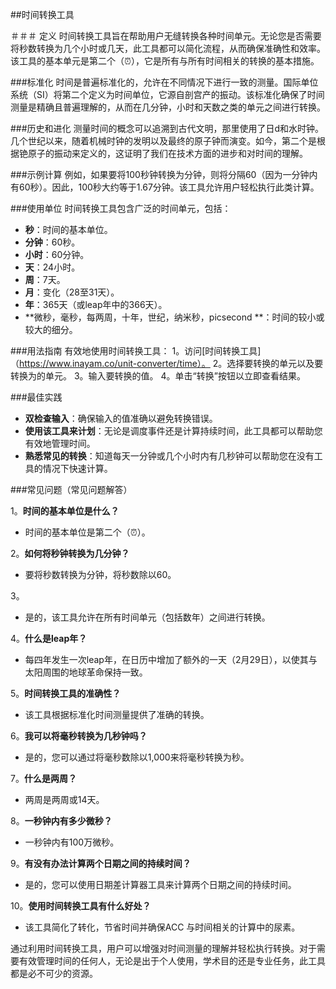 ##时间转换工具

＃＃＃ 定义
时间转换工具旨在帮助用户无缝转换各种时间单元。无论您是否需要将秒数转换为几个小时或几天，此工具都可以简化流程，从而确保准确性和效率。该工具的基本单元是第二个（⏰），它是所有与所有时间相关的转换的基本措施。

###标准化
时间是普遍标准化的，允许在不同情况下进行一致的测量。国际单位系统（SI）将第二个定义为时间单位，它源自剖宫产的振动。该标准化确保了时间测量是精确且普遍理解的，从而在几分钟，小时和天数之类的单元之间进行转换。

###历史和进化
测量时间的概念可以追溯到古代文明，那里使用了日d和水时钟。几个世纪以来，随着机械时钟的发明以及最终的原子钟而演变。如今，第二个是根据铯原子的振动来定义的，这证明了我们在技术方面的进步和对时间的理解。

###示例计算
例如，如果要将100秒钟转换为分钟，则将分隔60（因为一分钟内有60秒）。因此，100秒大约等于1.67分钟。该工具允许用户轻松执行此类计算。

###使用单位
时间转换工具包含广泛的时间单元，包括：
-  **秒**：时间的基本单位。
-  **分钟**：60秒。
-  **小时**：60分钟。
-  **天**：24小时。
-  **周**：7天。
-  **月**：变化（28至31天）。
-  **年**：365天（或leap年中的366天）。
-  **微秒，毫秒，每两周，十年，世纪，纳米秒，picsecond **：时间的较小或较大的细分。

###用法指南
有效地使用时间转换工具：
1。访问[时间转换工具]（https://www.inayam.co/unit-converter/time）。
2。选择要转换的单元以及要转换为的单元。
3。输入要转换的值。
4。单击“转换”按钮以立即查看结果。

###最佳实践
-  **双检查输入**：确保输入的值准确以避免转换错误。
-  **使用该工具来计划**：无论是调度事件还是计算持续时间，此工具都可以帮助您有效地管理时间。
-  **熟悉常见的转换**：知道每天一分钟或几个小时内有几秒钟可以帮助您在没有工具的情况下快速计算。

###常见问题（常见问题解答）

1。**时间的基本单位是什么？**
- 时间的基本单位是第二个（⏰）。

2。**如何将秒钟转换为几分钟？**
- 要将秒数转换为分钟，将秒数除以60。

3。
- 是的，该工具允许在所有时间单元（包括数年）之间进行转换。

4。**什么是leap年？**
- 每四年发生一次leap年，在日历中增加了额外的一天（2月29日），以使其与太阳周围的地球革命保持一致。

5。**时间转换工具的准确性？**
- 该工具根据标准化时间测量提供了准确的转换。

6。**我可以将毫秒转换为几秒钟吗？**
- 是的，您可以通过将毫秒数除以1,000来将毫秒转换为秒。

7。**什么是两周？**
- 两周是两周或14天。

8。**一秒钟内有多少微秒？**
- 一秒钟内有100万微秒。

9。**有没有办法计算两个日期之间的持续时间？**
- 是的，您可以使用日期差计算器工具来计算两个日期之间的持续时间。

10。**使用时间转换工具有什么好处？**
- 该工具简化了转化，节省时间并确保ACC 与时间相关的计算中的尿素。

通过利用时间转换工具，用户可以增强对时间测量的理解并轻松执行转换。对于需要有效管理时间的任何人，无论是出于个人使用，学术目的还是专业任务，此工具都是必不可少的资源。
